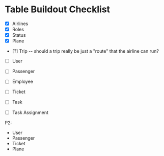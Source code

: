 # Table Buildout Checklist

- [x] Airlines
- [x] Roles
- [x] Status
- [x] Plane
- [?] Trip -- should a trip really be just a "route" that the airline can run?
- [ ] User
- [ ] Passenger
- [ ] Employee
- [ ] Ticket
- [ ] Task
- [ ] Task Assignment


P2:
- User
- Passenger
- Ticket
- Plane
